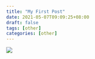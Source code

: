 ```yaml
---
title: "My First Post"
date: 2021-05-07T09:09:25+08:00
draft: false
tags: [other]
categories: [other]
---
```

![](https://cdn.jsdelivr.net/gh/z775729168/imgbed@master/img/89657028_p0_master1200.webp)